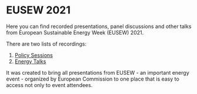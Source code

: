 # EUSEW 2021

Here you can find recorded presentations, panel discussions and other talks from European Sustainable Energy Week (EUSEW) 2021.

There are two lists of recordings:
1. [Policy Sessions](policy_sessions.md)
2. [Energy Talks](policy_sessions.md) 

It was created to bring all presentations from EUSEW - an important energy event - organized by European Commission to one place that is easy to access not only to event attendees. 
